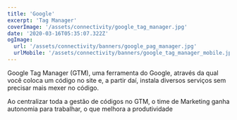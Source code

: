 ```yaml
---
title: 'Google'
excerpt: 'Tag Manager'
coverImage: '/assets/connectivity/google_tag_manager.jpg'
date: '2020-03-16T05:35:07.322Z'
ogImage: 
  url: '/assets/connectivity/banners/google_pag_manager.jpg'
  urlMobile: '/assets/connectivity/banners/google_tag_manager_mobile.jpg'
---
```


Google Tag Manager (GTM), uma ferramenta do Google, através da qual você coloca um código no site e, a partir daí, instala diversos serviços sem precisar mais mexer no código.

Ao centralizar toda a gestão de códigos no GTM, o time de Marketing ganha autonomia para trabalhar, o que melhora a produtividade